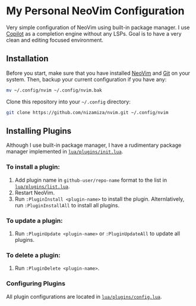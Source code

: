 # My Personal NeoVim Configuration

Very simple configuration of NeoVim using built-in package manager. I use [Copilot](https://github.com/features/copilot) as a completion engine without any LSPs. Goal is to have a very clean and editing focused environment.

## Installation

Before you start, make sure that you have installed [NeoVim](https://neovim.io) and [Git](https://http://git-scm.com) on your system. Then, backup your current configuration if you have any:

```bash
mv ~/.config/nvim ~/.config/nvim.bak
```

Clone this repository into your `~/.config` directory:

```bash
git clone https://github.com/nizamiza/nvim.git ~/.config/nvim
```

## Installing Plugins

Although I use built-in package manager, I have a rudimentary package manager implemented in [`lua/plugins/init.lua`](lua/plugins/init.lua).

### To install a plugin:

1. Add plugin name in `github-user/repo-name` format to the list in [`lua/plugins/list.lua`](lua/plugins/list.lua).
2. Restart NeoVim.
3. Run `:PluginInstall <plugin-name>` to install the plugin. Alternlatively, run `:PluginInstallAll` to install all plugins.

### To update a plugin:

1. Run `:PluginUpdate <plugin-name>` or `:PluginUpdateAll` to update all plugins.

### To delete a plugin:

1. Run `:PluginDelete <plugin-name>`.

### Configuring Plugins

All plugin configurations are located in [`lua/plugins/config.lua`](lua/plugins/config.lua).


